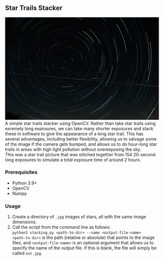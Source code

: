 ## Star Trails Stacker
![stacked.jpg](images/stacked.jpg)
A simple star trails stacker using OpenCV. Rather than take star trails using exremely long exposures, we can take many shorter exposures and stack these in software to give the appearance of a long star trail. This has several advantages, including better flexibility, allowing us to salvage some of the image if the camera gets bumped, and allows us to do hour-long star trails in areas with high light pollution without overexposing the sky.   
This was a star trail picture that was stitched together from 154 20-second long exposures to simulate a total exposure time of around 2 hours.

### Prerequisites
* Python 3.9+
* OpenCV
* Numpy

### Usage
1. Create a directory of `.jpg` images of stars, all with the same image dimensions.
2. Call the script from the command line as follows:  
`python3 stacking.py <path-to-dir> --name <output-file-name>`  
`<path-to-dir>` is the path (relative or absolute) that points to the image files, and `<output-file-name>` is an optional argument that allows us to specify the name of the output file. If this is blank, the file will simply be called `out.jpg`.
